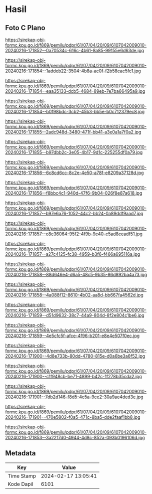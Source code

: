 # Hasil

## Foto C Plano

https://sirekap-obj-formc.kpu.go.id/f869/pemilu/pdpr/61/07/04/20/09/6107042009010-20240216-171852--0a70534c-616c-4b61-8a85-99155e6d63de.jpg

https://sirekap-obj-formc.kpu.go.id/f869/pemilu/pdpr/61/07/04/20/09/6107042009010-20240216-171854--1addeb22-3504-4b8a-ac0f-f2b58cac5fc1.jpg

https://sirekap-obj-formc.kpu.go.id/f869/pemilu/pdpr/61/07/04/20/09/6107042009010-20240216-171854--eaa35133-dcb5-4684-89eb-7e7ba66495a9.jpg

https://sirekap-obj-formc.kpu.go.id/f869/pemilu/pdpr/61/07/04/20/09/6107042009010-20240216-171854--b0f98bdc-3cb2-45b3-bb5e-b0c712379ec8.jpg

https://sirekap-obj-formc.kpu.go.id/f869/pemilu/pdpr/61/07/04/20/09/6107042009010-20240216-171855--2adc948d-3480-471f-bb41-a3e0a1a7f0a2.jpg

https://sirekap-obj-formc.kpu.go.id/f869/pemilu/pdpr/61/07/04/20/09/6107042009010-20240216-171855--b97dbb2c-3e05-4b17-9d1c-225255df0a79.jpg

https://sirekap-obj-formc.kpu.go.id/f869/pemilu/pdpr/61/07/04/20/09/6107042009010-20240216-171856--6c8cd6cc-8c2e-4e50-a78f-e8209a37128d.jpg

https://sirekap-obj-formc.kpu.go.id/f869/pemilu/pdpr/61/07/04/20/09/6107042009010-20240216-171856--f8bbc4c1-940d-47f6-9b04-026f8e87a618.jpg

https://sirekap-obj-formc.kpu.go.id/f869/pemilu/pdpr/61/07/04/20/09/6107042009010-20240216-171857--b97e6a76-1052-44c2-bb24-0a89ddf9aad7.jpg

https://sirekap-obj-formc.kpu.go.id/f869/pemilu/pdpr/61/07/04/20/09/6107042009010-20240216-171857--c8c36064-95f2-4f9b-9c40-c5ad8ceadf51.jpg

https://sirekap-obj-formc.kpu.go.id/f869/pemilu/pdpr/61/07/04/20/09/6107042009010-20240216-171857--a27c4125-fc38-4959-b3f6-f466a695116a.jpg

https://sirekap-obj-formc.kpu.go.id/f869/pemilu/pdpr/61/07/04/20/09/6107042009010-20240216-171858--88d646e4-d6a5-48c5-9b35-86d892ba4a73.jpg

https://sirekap-obj-formc.kpu.go.id/f869/pemilu/pdpr/61/07/04/20/09/6107042009010-20240216-171858--4a088f12-8610-4b02-aa8d-bb667fa4562d.jpg

https://sirekap-obj-formc.kpu.go.id/f869/pemilu/pdpr/61/07/04/20/09/6107042009010-20240216-171859--d51d9632-38c7-44a9-804d-8f2e804c1be6.jpg

https://sirekap-obj-formc.kpu.go.id/f869/pemilu/pdpr/61/07/04/20/09/6107042009010-20240216-171859--4e5cfc5f-afce-4f96-b201-e8e4e507f0ec.jpg

https://sirekap-obj-formc.kpu.go.id/f869/pemilu/pdpr/61/07/04/20/09/6107042009010-20240216-171900--4d8e733b-80dd-4780-815e-d0a6be3a6f52.jpg

https://sirekap-obj-formc.kpu.go.id/f869/pemilu/pdpr/61/07/04/20/09/6107042009010-20240216-171900--c1f948cb-be71-4899-b42c-1f278b35cda2.jpg

https://sirekap-obj-formc.kpu.go.id/f869/pemilu/pdpr/61/07/04/20/09/6107042009010-20240216-171901--7db2d146-f8d5-4c5a-9ce2-30a9ae4ded3e.jpg

https://sirekap-obj-formc.kpu.go.id/f869/pemilu/pdpr/61/07/04/20/09/6107042009010-20240216-171901--470e5802-f0a5-471c-8ba5-dde2faaf1bb8.jpg

https://sirekap-obj-formc.kpu.go.id/f869/pemilu/pdpr/61/07/04/20/09/6107042009010-20240216-171853--3a2217d0-4944-4d8c-852a-093b0196106d.jpg


## Metadata

| Key        | Value               |
| ---------- | ------------------- |
| Time Stamp | 2024-02-17 13:05:41 |
| Kode Dapil | 6101                |



